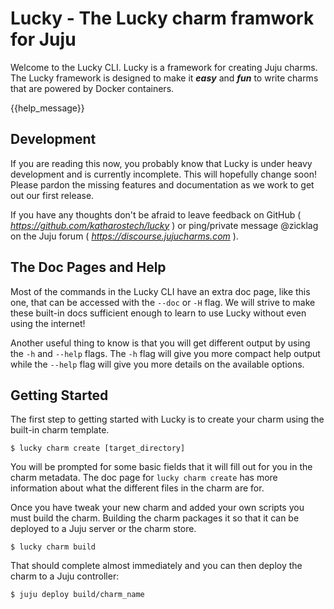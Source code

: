# Lucky - The Lucky charm framwork for Juju

Welcome to the Lucky CLI. Lucky is a framework for creating Juju charms. The Lucky framework is designed to make it ***easy*** and ***fun*** to write charms that are powered by Docker containers.

{{help_message}}

## Development

If you are reading this now, you probably know that Lucky is under heavy development and is currently incomplete. This will hopefully change soon! Please pardon the missing features and documentation as we work to get out our first release.

If you have any thoughts don't be afraid to leave feedback on GitHub ( *https://github.com/katharostech/lucky* ) or ping/private message @zicklag on the Juju forum ( *https://discourse.jujucharms.com* ).

## The Doc Pages and Help

Most of the commands in the Lucky CLI have an extra doc page, like this one, that can be accessed with the `--doc` or `-H` flag. We will strive to make these built-in docs sufficient enough to learn to use Lucky without even using the internet!

Another useful thing to know is that you will get different output by using the `-h` and `--help` flags. The `-h` flag will give you more compact help output while the `--help` flag will give you more details on the available options.

## Getting Started

The first step to getting started with Lucky is to create your charm using the built-in charm template.

    $ lucky charm create [target_directory]

You will be prompted for some basic fields that it will fill out for you in the charm metadata. The doc page for `lucky charm create` has more information about what the different files in the charm are for.

Once you have tweak your new charm and added your own scripts you must build the charm. Building the charm packages it so that it can be deployed to a Juju server or the charm store.

    $ lucky charm build

That should complete almost immediately and you can then deploy the charm to a Juju controller:

    $ juju deploy build/charm_name
